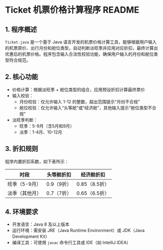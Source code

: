 # Ticket 机票价格计算程序 README

## 1. 程序概述
`Ticket.java` 是一个基于 Java 语言开发的机票价格计算工具，能够根据用户输入的机票原价、出行月份和舱位类型，自动判断淡旺季并应用对应折扣，最终计算出优惠后的机票价格。程序包含输入合法性校验功能，确保用户输入的月份和舱位类型符合规范。

## 2. 核心功能
- 价格计算：根据淡旺季 + 舱位类型的组合，应用预设折扣计算最终票价
- 输入校验：
  - 月份校验：仅允许输入 1-12 的整数，超出范围提示“月份不合规”
  - 舱位校验：仅允许输入“头等舱”或“经济舱”，其他输入提示“舱位类型不合规”
- 淡旺季判断：
  - 旺季：5-9月（含5月和9月）
  - 淡季：1-4月、10-12月

## 3. 折扣规则
程序内置折扣系数，如下表所示：

| 时段   | 头等舱折扣 | 经济舱折扣 |
|--------|------------|------------|
| 旺季（5-9月） | 0.9（9折） | 0.85（8.5折） |
| 淡季（其他月） | 0.7（7折） | 0.65（6.5折） |

## 4. 环境要求
- 开发语言：Java 8 及以上版本
- 运行环境：需安装 JRE（Java Runtime Environment）或 JDK（Java Development Kit）
- 编译工具：可使用 `javac` 命令行工具或 IDE（如 IntelliJ IDEA）
